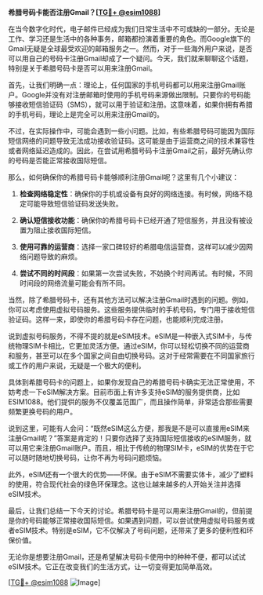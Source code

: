 **希腊号码卡能否注册Gmail？[[TG💪+ @esim1088](https://t.me/s/esim1088)]**

在当今数字化时代，电子邮件已经成为我们日常生活中不可或缺的一部分。无论是工作、学习还是生活中的各种事务，邮箱都扮演着重要的角色。而Google旗下的Gmail无疑是全球最受欢迎的邮箱服务之一。然而，对于一些海外用户来说，是否可以用自己的号码卡注册Gmail却成了一个疑问。今天，我们就来聊聊这个话题，特别是关于希腊号码卡是否可以用来注册Gmail。

首先，让我们明确一点：理论上，任何国家的手机号码都可以用来注册Gmail账户。Google并没有对注册邮箱时使用的手机号码来源做出限制。只要你的号码能够接收短信验证码（SMS），就可以用于验证和注册。这意味着，如果你拥有希腊的手机号码，理论上是完全可以用来注册Gmail的。

不过，在实际操作中，可能会遇到一些小问题。比如，有些希腊号码可能因为国际短信网络的问题导致无法成功接收验证码。这可能是由于运营商之间的技术兼容性或者网络延迟造成的。因此，在尝试用希腊号码卡注册Gmail之前，最好先确认你的号码是否能正常接收国际短信。

那么，如何确保你的希腊号码卡能够顺利注册Gmail呢？这里有几个小建议：

1. **检查网络稳定性**：确保你的手机或设备有良好的网络连接。有时候，网络不稳定可能导致短信验证码发送失败。
   
2. **确认短信接收功能**：确保你的希腊号码卡已经开通了短信服务，并且没有被设置为阻止接收国际短信。

3. **使用可靠的运营商**：选择一家口碑较好的希腊电信运营商，这样可以减少因网络问题导致的麻烦。

4. **尝试不同的时间段**：如果第一次尝试失败，不妨换个时间再试。有时候，不同时间段的网络流量可能会有所不同。

当然，除了希腊号码卡，还有其他方法可以解决注册Gmail时遇到的问题。例如，你可以考虑使用虚拟号码服务。这些服务提供临时的手机号码，专门用于接收短信验证码。这样一来，即使你的希腊号码卡存在问题，也能顺利完成注册。

说到虚拟号码服务，不得不提的就是eSIM技术。eSIM是一种嵌入式SIM卡，与传统物理SIM卡相比，它更加灵活方便。通过eSIM，你可以轻松切换不同的运营商和服务，甚至可以在多个国家之间自由切换号码。这对于经常需要在不同国家旅行或工作的用户来说，无疑是一个极大的便利。

具体到希腊号码卡的问题上，如果你发现自己的希腊号码卡确实无法正常使用，不妨考虑一下eSIM解决方案。目前市面上有许多支持eSIM的服务提供商，比如ESIM1088。他们提供的服务不仅覆盖范围广，而且操作简单，非常适合那些需要频繁更换号码的用户。

说到这里，可能有人会问：“既然eSIM这么方便，那我是不是可以直接用eSIM来注册Gmail呢？”答案是肯定的！只要你选择了支持国际短信接收的eSIM服务，就可以用它来注册Gmail账户。而且，相比于传统的物理SIM卡，eSIM的优势在于它可以随时随地切换号码，让你不再为号码问题烦恼。

此外，eSIM还有一个很大的优势——环保。由于eSIM不需要实体卡，减少了塑料的使用，符合现代社会的绿色环保理念。这也让越来越多的人开始关注并选择eSIM技术。

最后，让我们总结一下今天的讨论。希腊号码卡是可以用来注册Gmail的，但前提是你的号码能够正常接收国际短信。如果遇到问题，可以尝试使用虚拟号码服务或者eSIM技术。特别是eSIM，它不仅解决了号码问题，还带来了更多的便利性和环保价值。

无论你是想要注册Gmail，还是希望解决号码卡使用中的种种不便，都可以试试eSIM技术。它正在改变我们的生活方式，让一切变得更加简单高效。

[[TG💪+ @esim1088](https://t.me/s/esim1088) ![Image](https://i.postimg.cc/4NQfJmqS/Snipaste-2025-05-13-00-14-12.png)]